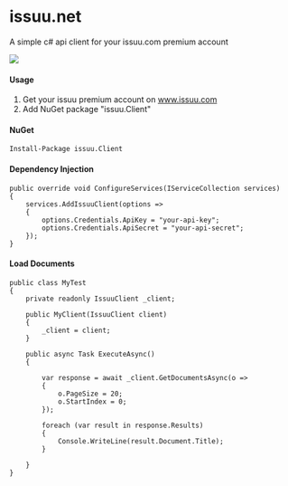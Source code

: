 # issuu.net

A simple c# api client for your issuu.com premium account

<img src="https://ci.appveyor.com/api/projects/status/xnhkw6dwit645nnd/branch/master?svg=true">


#### Usage

1. Get your issuu premium account on www.issuu.com
2. Add NuGet package "issuu.Client"

#### NuGet
    Install-Package issuu.Client
    

#### Dependency Injection

    public override void ConfigureServices(IServiceCollection services)
    {
        services.AddIssuuClient(options =>
        {
            options.Credentials.ApiKey = "your-api-key";
            options.Credentials.ApiSecret = "your-api-secret";
        });
    }

#### Load Documents

    public class MyTest
    {
        private readonly IssuuClient _client;

        public MyClient(IssuuClient client)
        {
            _client = client;
        }

        public async Task ExecuteAsync()
        {

            var response = await _client.GetDocumentsAsync(o =>
            {
                o.PageSize = 20;
                o.StartIndex = 0;
            });

            foreach (var result in response.Results)
            {
                Console.WriteLine(result.Document.Title);
            }

        }
    }
